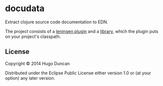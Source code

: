 # docudata

Extract clojure source code documentation to EDN.

The project consists of a [leningen plugin](lein-docudata/README.md)
and a [library](docudata-core/README.md), which the plugin puts on
your project's classpath.

## License

Copyright © 2014 Hugo Duncan

Distributed under the Eclipse Public License either version 1.0 or (at
your option) any later version.
